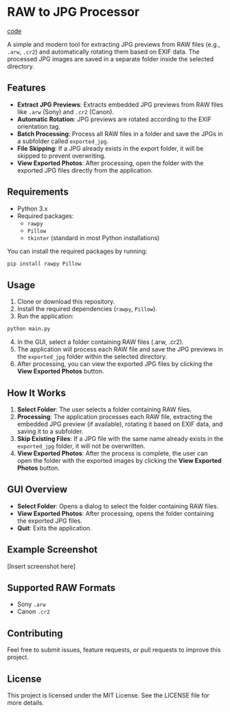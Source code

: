 # RAW to JPG Processor

[code](https://github.com/WowkDigital/arw_to_jpg_UI/commit/25ce7fec9288a11a0ed0ba6e99df7d13e105e694)

A simple and modern tool for extracting JPG previews from RAW files (e.g., `.arw`, `.cr2`) and automatically rotating them based on EXIF data. The processed JPG images are saved in a separate folder inside the selected directory.

## Features

- **Extract JPG Previews**: Extracts embedded JPG previews from RAW files like `.arw` (Sony) and `.cr2` (Canon).
- **Automatic Rotation**: JPG previews are rotated according to the EXIF orientation tag.
- **Batch Processing**: Process all RAW files in a folder and save the JPGs in a subfolder called `exported_jpg`.
- **File Skipping**: If a JPG already exists in the export folder, it will be skipped to prevent overwriting.
- **View Exported Photos**: After processing, open the folder with the exported JPG files directly from the application.

## Requirements

- Python 3.x
- Required packages:
  - `rawpy`
  - `Pillow`
  - `tkinter` (standard in most Python installations)
  
You can install the required packages by running:

```bash
pip install rawpy Pillow
```

## Usage

1. Clone or download this repository.
2. Install the required dependencies (`rawpy`, `Pillow`).
3. Run the application:

```bash
python main.py
```

4. In the GUI, select a folder containing RAW files (.arw, .cr2).
5. The application will process each RAW file and save the JPG previews in the `exported_jpg` folder within the selected directory.
6. After processing, you can view the exported JPG files by clicking the **View Exported Photos** button.

## How It Works

1. **Select Folder**: The user selects a folder containing RAW files.
2. **Processing**: The application processes each RAW file, extracting the embedded JPG preview (if available), rotating it based on EXIF data, and saving it to a subfolder.
3. **Skip Existing Files**: If a JPG file with the same name already exists in the `exported_jpg` folder, it will not be overwritten.
4. **View Exported Photos**: After the process is complete, the user can open the folder with the exported images by clicking the **View Exported Photos** button.

## GUI Overview

* **Select Folder**: Opens a dialog to select the folder containing RAW files.
* **View Exported Photos**: After processing, opens the folder containing the exported JPG files.
* **Quit**: Exits the application.

## Example Screenshot

[Insert screenshot here]

## Supported RAW Formats

* Sony `.arw`
* Canon `.cr2`

## Contributing

Feel free to submit issues, feature requests, or pull requests to improve this project.

## License

This project is licensed under the MIT License. See the LICENSE file for more details.
